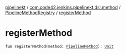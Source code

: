 [pipelinekt](../../index.md) / [com.code42.jenkins.pipelinekt.dsl.method](../index.md) / [PipelineMethodRegistry](index.md) / [registerMethod](./register-method.md)

# registerMethod

`fun registerMethod(method: `[`PipelineMethod`](../../com.code42.jenkins.pipelinekt.core.method/-pipeline-method/index.md)`): `[`Unit`](https://kotlinlang.org/api/latest/jvm/stdlib/kotlin/-unit/index.html)